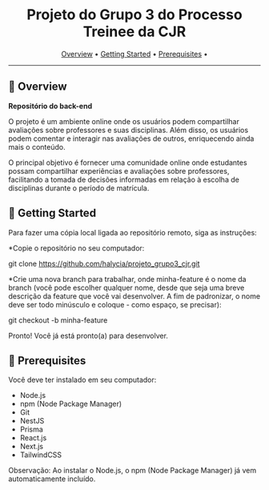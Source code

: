 <div align="center">
    
  # Projeto do Grupo 3 do Processo Treinee da CJR
  
  [Overview](#overview) •
  [Getting Started](#getting-started) •
  [Prerequisites](#prerequisites) •
  
  </div>
  
  ---

 <h2 id="overview">🎯 Overview</h2>

 **Repositório do back-end**

  O projeto é um ambiente online onde os usuários podem compartilhar avaliações sobre professores e suas disciplinas. Além disso, os usuários podem comentar e interagir nas avaliações de outros, enriquecendo ainda mais o conteúdo.

  O principal objetivo é fornecer uma comunidade online onde estudantes possam compartilhar experiências e avaliações sobre professores, facilitando a tomada de decisões informadas em relação à escolha de disciplinas durante o período de matrícula.
  

  <h2 id="getting-started">🚀 Getting Started</h2>
  
  Para fazer uma cópia local ligada ao repositório remoto, siga as instruções:

  *Copie o repositório no seu computador:

  git clone https://github.com/halycia/projeto_grupo3_cjr.git
  
  *Crie uma nova branch para trabalhar, onde minha-feature é o nome da branch (você pode escolher qualquer nome, desde que seja uma breve descrição da feature que você vai desenvolver. A fim de padronizar, o nome deve ser todo minúsculo e coloque - como espaço, se precisar):
  
  git checkout -b minha-feature

  Pronto! Você já está pronto(a) para desenvolver.

  
  <h2 id="prerequisites">🚀 Prerequisites</h2>
  
  Você deve ter instalado em seu computador:
  
  - Node.js
  - npm (Node Package Manager)
  - Git
  - NestJS
  - Prisma
  - React.js
  - Next.js
  - TailwindCSS

  Observação: Ao instalar o Node.js, o npm (Node Package Manager) já vem automaticamente incluído.